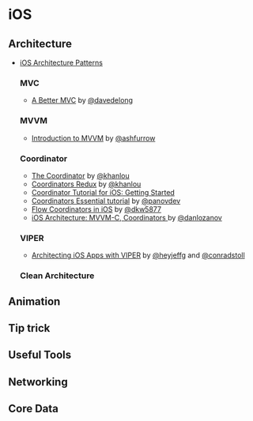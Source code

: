 # iOS

## Architecture

- [iOS Architecture Patterns](https://medium.com/ios-os-x-development/ios-architecture-patterns-ecba4c38de52) 

  ### MVC
  
  - [A Better MVC](https://davedelong.com/blog/2017/11/06/a-better-mvc-part-1-the-problems/) by [@davedelong](https://twitter.com/davedelong)
  
  ### MVVM
  
  - [Introduction to MVVM](https://www.objc.io/issues/13-architecture/mvvm/) by [@ashfurrow](https://twitter.com/ashfurrow)
  
  ### Coordinator
  
  - [The Coordinator](http://khanlou.com/2015/01/the-coordinator/) by [@khanlou](https://twitter.com/khanlou)
  - [Coordinators Redux](http://khanlou.com/2015/10/coordinators-redux/) by [@khanlou](https://twitter.com/khanlou)
  - [Coordinator Tutorial for iOS: Getting Started](https://www.raywenderlich.com/158-coordinator-tutorial-for-ios-getting-started)
  - [Coordinators Essential tutorial](https://medium.com/blacklane-engineering/coordinators-essential-tutorial-part-i-376c836e9ba7) by [@panovdev](https://twitter.com/panovdev)
  - [Flow Coordinators in iOS](https://medium.com/@dkw5877/flow-coordinators-333ed64f3dd) by [@dkw5877](https://medium.com/@dkw5877)
  - [iOS Architecture: MVVM-C, Coordinators ](https://medium.com/sudo-by-icalia-labs/ios-architecture-mvvm-c-coordinators-3-6-3960ad9a6d85) by [@danlozanov](https://twitter.com/danlozanov)
  
  ### VIPER
  
  - [Architecting iOS Apps with VIPER](https://www.objc.io/issues/13-architecture/viper/) by [@heyjeffg](https://twitter.com/heyjeffg) and [@conradstoll](https://twitter.com/conradstoll)
  
  ### Clean Architecture

## Animation

## Tip trick

## Useful Tools

## Networking

## Core Data





